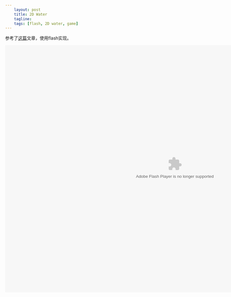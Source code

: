 ```yaml
---
    layout: post
    title: 2D Water
    tagline:
    tags: [flash, 2D water, game] 
---
```

参考了[这篇](http://gamedev.tutsplus.com/tutorials/implementation/make-a-splash-with-2d-water-effects/)文章，使用flash实现。


<embed src="/assets/2DWaterDemo.swf" type="application/x-shockwave-flash" width="1100" height="800" ></EMBED>
